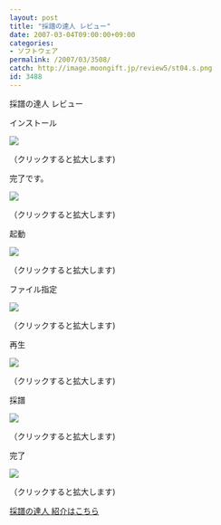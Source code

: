 ```yaml
---
layout: post
title: "採譜の達人 レビュー"
date: 2007-03-04T09:00:00+09:00
categories:
- ソフトウェア
permalink: /2007/03/3508/
catch: http://image.moongift.jp/review5/st04.s.png
id: 3488
---
```

採譜の達人 レビュー  
<!--more-->

インストール

  

[![](http://image.moongift.jp/review5/st01.s.png)](http://image.moongift.jp/review5/st01.png)  
  
（クリックすると拡大します)

  

完了です。

  

[![](http://image.moongift.jp/review5/st02.s.png)](http://image.moongift.jp/review5/st02.png)  
  
（クリックすると拡大します)

  

起動

  

[![](http://image.moongift.jp/review5/st03.s.png)](http://image.moongift.jp/review5/st03.png)  
  
（クリックすると拡大します)

  

ファイル指定

  

[![](http://image.moongift.jp/review5/st04.s.png)](http://image.moongift.jp/review5/st04.png)  
  
（クリックすると拡大します)

  

再生

  

[![](http://image.moongift.jp/review5/st05.s.png)](http://image.moongift.jp/review5/st05.png)  
  
（クリックすると拡大します)

  

採譜

  

[![](http://image.moongift.jp/review5/st06.s.png)](http://image.moongift.jp/review5/st06.png)  
  
（クリックすると拡大します)

  

完了

  

[![](http://image.moongift.jp/review5/st07.s.png)](http://image.moongift.jp/review5/st07.png)  
  
（クリックすると拡大します)

  

[採譜の達人 紹介はこちら](http://fw.moongift.jp/intro/i-3507.html)

